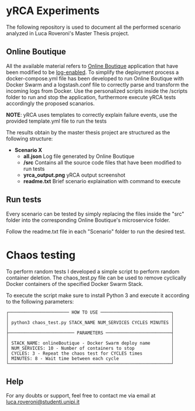 # yRCA Experiments
The following repository is used to document all the performed scenario analyzed in Luca Roveroni's Master Thesis project.

##  Online Boutique
All the available material refers to [Online Boutique](https://github.com/GoogleCloudPlatform/microservices-demo) application that have been modified to be [log-enabled](https://github.com/di-unipi-socc/log-enabled-online-boutique).
To simplify the deployment process a docker-compose.yml file has been developed to run Online Boutique with Docker Swarm and a logstash.conf file to correctly parse and transform the incoming logs from Docker.
Use the personalized scripts inside the /scripts folder to run and stop the application, furthermore execute yRCA tests accordingly the proposed scanarios.

**NOTE**: yRCA uses templates to correctly explain failure events, use the provided template.yml file to run the tests

The results obtain by the master thesis project are structured as the following structure:
- **Scenario X**
  - **all.json**          Log file generated by Online Boutique
  - **/src**              Contains all the source code files that have been modified to run tests
  - **yrca_output.png**   yRCA output screenshot
  - **readme.txt**        Brief scenario explaination with command to execute

## Run tests
Every scenario can be tested by simply replacing the files inside the "src" folder into the corresponding Online Boutique's microservice folder.

Follow the readme.txt file in each "Scenario" folder to run the desired test.

# Chaos testing
To perform random tests I developed a simple script to perform random container deletion.
The chaos_test.py file can be used to remove cyclically Docker containers of the specified Docker Swarm Stack.

To execute the script make sure to install Python 3 and execute it according to the following parameters:

```
┌─────────────────────── HOW TO USE ───────────────────────────┐
│                                                              │
│ python3 chaos_test.py STACK_NAME NUM_SERVICES CYCLES MINUTES │
│                                                              │
├───────────────────────── PARAMETERS ─────────────────────────┤
│                                                              │
│ STACK_NAME: onlineBoutique - Docker Swarm deploy name        │
│ NUM_SERVICES: 10 - Number of containers to stop              │
│ CYCLES: 3 - Repeat the chaos test for CYCLES times           │
│ MINUTES: 8 - Wait time between each cycle                    │
└──────────────────────────────────────────────────────────────┘
```

## Help
For any doubts or support, feel free to contact me via email at luca.roveroni@studenti.unipi.it
